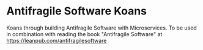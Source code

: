 # Antifragile Software Koans

Koans through building Antifragile Software with Microservices. To be used in combination with reading the book "Antifragile Software" at https://leanpub.com/antifragilesoftware
